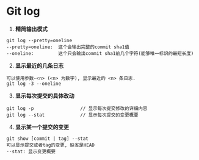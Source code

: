 <h1>Git log</h1>

1. **精简输出模式**
```
git log --pretty=oneline
--pretty=oneline:  这个会输出完整的commit sha1值
--oneline:         这个只会输出commit sha1前几个字符(能够唯一标识的最短长度)
```

2. **显示最近的几条日志**
```
可以使用参数-<n> (<n> 为数字), 显示最近的 <n> 条日志.
git log -3 --oneline
```

3. **显示每次提交的具体改动**
```
git log -p                 // 显示每次提交修改的详细内容
git log --stat             // 显示每次提交的变更概要
```

4. **显示某一个提交的变更**
```
git show [commit | tag] --stat   
可以显示提交或者tag的变更, 缺省是HEAD
--stat: 显示变更概要
```